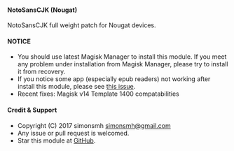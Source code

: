 #### NotoSansCJK (Nougat)

NotoSansCJK full weight patch for Nougat devices.

#### NOTICE

* You should use latest Magisk Manager to install this module. If you meet any problem under installation from Magisk Manager, please try to install it from recovery.
* If you notice some app (especially epub readers) not working after install this module, please see [this issue](https://github.com/Magisk-Modules-Repo/magisk-notosanscjk-nougat/issues/9).
* Recent fixes:
Magisk v14 Template 1400 compatabilities

#### Credit & Support

* Copyright (C) 2017 simonsmh <simonsmh@gmail.com>
* Any issue or pull request is welcomed.
* Star this module at [GitHub](https://github.com/Magisk-Modules-Repo/magisk-notosanscjk-nougat).

